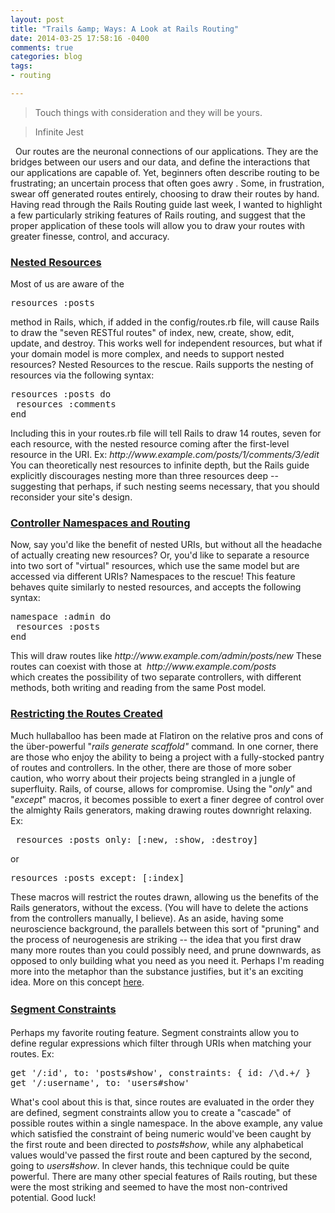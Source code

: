 ```yaml
---
layout: post
title: "Trails &amp; Ways: A Look at Rails Routing"
date: 2014-03-25 17:58:16 -0400
comments: true
categories: blog
tags:
- routing

---
```


> Touch things with consideration and they will be yours.

> Infinite Jest

 
Our routes are the neuronal connections of our applications. They are the bridges between our users and our data, and define the interactions that our applications are capable of. Yet, beginners often describe routing to be frustrating; an uncertain process that often goes awry . Some, in frustration, swear off generated routes entirely, choosing to draw their routes by hand. Having read through the Rails Routing guide last week, I wanted to highlight a few particularly striking features of Rails routing, and suggest that the proper application of these tools will allow you to draw your routes with greater finesse, control, and accuracy.

<h3><a href="http://guides.rubyonrails.org/routing.html#nested-resources">Nested Resources</a></h3>
Most of us are aware of the
<pre>resources :posts</pre>
method in Rails, which, if added in the config/routes.rb file, will cause Rails to draw the "seven RESTful routes" of index, new, create, show, edit, update, and destroy. This works well for independent resources, but what if your domain model is more complex, and needs to support nested resources? Nested Resources to the rescue. Rails supports the nesting of resources via the following syntax:
<pre>resources :posts do
 resources :comments
end</pre>
<!--more-->
Including this in your routes.rb file will tell Rails to draw 14 routes, seven for each resource, with the nested resource coming after the first-level resource in the URI. Ex: <em>http://www.example.com/posts/1/comments/3/edit</em> You can theoretically nest resources to infinite depth, but the Rails guide explicitly discourages nesting more than three resources deep -- suggesting that perhaps, if such nesting seems necessary, that you should reconsider your site's design.
<h3><a href="http://guides.rubyonrails.org/routing.html#controller-namespaces-and-routing">Controller Namespaces and Routing</a></h3>
Now, say you'd like the benefit of nested URIs, but without all the headache of actually creating new resources? Or, you'd like to separate a resource into two sort of "virtual" resources, which use the same model but are accessed via different URIs? Namespaces to the rescue! This feature behaves quite similarly to nested resources, and accepts the following syntax:
<pre>namespace :admin do
 resources :posts
end</pre>
This will draw routes like <em>http://www.example.com/admin/posts/new</em> These routes can coexist with those at <em> <em>http://www.example.com/posts</em></em> which<em><em> </em></em>creates the possibility of two separate controllers, with different methods, both writing and reading from the same Post model.
<h3><a href="http://guides.rubyonrails.org/routing.html#restricting-the-routes-created">Restricting the Routes Created</a></h3>
Much hullaballoo has been made at Flatiron on the relative pros and cons of the über-powerful "<em>rails generate scaffold"</em><em> </em>command<em>. </em>In one corner, there are those who enjoy the ability to being a project with a fully-stocked pantry of routes and controllers. In the other, there are those of more sober caution, who worry about their projects being strangled in a jungle of superfluity. Rails, of course, allows for compromise. Using the "<em>only</em>" and "<em>except</em>" macros, it becomes possible to exert a finer degree of control over the almighty Rails generators, making drawing routes downright relaxing. Ex:
<pre> resources :posts only: [:new, :show, :destroy]</pre>
or
<pre>resources :posts except: [:index]</pre>
These macros will restrict the routes drawn, allowing us the benefits of the Rails generators, without the excess. (You will have to delete the actions from the controllers manually, I believe). As an aside, having some neuroscience background, the parallels between this sort of "pruning" and the process of neurogenesis are striking -- the idea that you first draw many more routes than you could possibly need, and prune downwards, as opposed to only building what you need as you need it. Perhaps I'm reading more into the metaphor than the substance justifies, but it's an exciting idea. More on this concept <a href="http://kronosapiens.com/2012/09/22/an-observation-of-some-patterns-of-nature/">here</a>.
<h3><span style="line-height:1.5em;"><a href="http://guides.rubyonrails.org/routing.html#segment-constraints">Segment Constraints</a></span></h3>
Perhaps my favorite routing feature. Segment constraints allow you to define regular expressions which filter through URIs when matching your routes. Ex:
<pre>get '/:id', to: 'posts#show', constraints: { id: /\d.+/ }
get '/:username', to: 'users#show'</pre>
What's cool about this is that, since routes are evaluated in the order they are defined, segment constraints allow you to create a "cascade" of possible routes within a single namespace. In the above example, any value which satisfied the constraint of being numeric would've been caught by the first route and been directed to <em>posts#show</em>, while any alphabetical values would've passed the first route and been captured by the second, going to <em>users#show</em>. In clever hands, this technique could be quite powerful. There are many other special features of Rails routing, but these were the most striking and seemed to have the most non-contrived potential. Good luck!